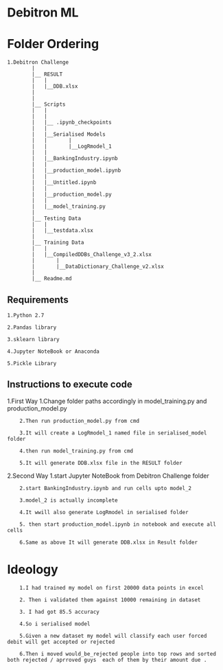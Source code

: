 # Debitron ML 

# Folder Ordering
```
1.Debitron Challenge
		|
		|__ RESULT
		|	|
		|	|__DDB.xlsx
		|
		|
		|__ Scripts
		|	|
		|	|
		|	|__ .ipynb_checkpoints
		|	|
		|	|__Serialised Models
		|	|		|
		|	|		|__LogRmodel_1
		|	|				
		|	|__BankingIndustry.ipynb
		|	|
		|	|__production_model.ipynb
		|	|
		|	|__Untitled.ipynb
		|	|
		|	|__production_model.py
		| 	|
		|	|__model_training.py
		|
		|__ Testing Data
		|	|
		|	|__testdata.xlsx
		|
		|__ Training Data
		|	|
		|	|__CompiledDDBs_Challenge_v3_2.xlsx
		|       |
		|       |__DataDictionary_Challenge_v2.xlsx
		|		
		|__ Readme.md

```
## Requirements

	1.Python 2.7

	2.Pandas library

	3.sklearn library

	4.Jupyter NoteBook or Anaconda

	5.Pickle Library

## Instructions to execute code

1.First Way
		1.Change folder paths accordingly in model_training.py and production_model.py 

		2.Then run production_model.py from cmd

		3.It will create a LogRmodel_1 named file in serialised_model folder

		4.then run model_training.py from cmd 

		5.It will generate DDB.xlsx file in the RESULT folder

2.Second Way
		1.start Jupyter NoteBook from Debitron Challenge folder 

		2.start BankingIndustry.ipynb and run cells upto model_2

		3.model_2 is actually incomplete

		4.It wwill also generate LogRmodel in serialised folder

		5. then start production_model.ipynb in notebook and execute all cells

		6.Same as above It will generate DDB.xlsx in Result folder



# Ideology 

		1.I had trained my model on first 20000 data points in excel 

		2. Then i validated them against 10000 remaining in dataset 

		3. I had got 85.5 accuracy 

		4.So i serialised model

		5.Given a new dataset my model will classify each user forced debit will get accepted or rejected 

		6.Then i moved would_be_rejected people into top rows and sorted both rejected / aprroved guys  each of them by their amount due .



